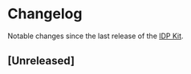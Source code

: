 # Changelog

Notable changes since the last release of the [IDP Kit](https://github.com/walt-id/waltid-idpkit). 

## [Unreleased]
